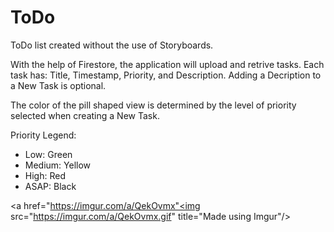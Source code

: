 # ToDo
ToDo list created without the use of Storyboards.

With the help of Firestore, the application will upload and retrive tasks.
Each task has: Title, Timestamp, Priority, and Description.
Adding a Decription to a New Task is optional.

The color of the pill shaped view is determined by the level of priority selected when creating a New Task.

Priority Legend:
- Low: Green
- Medium: Yellow
- High: Red
- ASAP: Black

<a href="https://imgur.com/a/QekOvmx"<img src="https://imgur.com/a/QekOvmx.gif" title="Made using Imgur"/></a>
